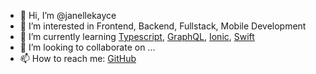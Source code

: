 - 👋 Hi, I’m @janellekayce
- 👀 I’m interested in Frontend, Backend, Fullstack, Mobile Development
- 🌱 I’m currently learning [Typescript](https://www.typescriptlang.org/), [GraphQL](https://graphql.org/), [Ionic](https://ionicframework.com/), [Swift](https://www.swift.org/) 
- 💞️ I’m looking to collaborate on ...
- 📫 How to reach me: [GitHub](https://github.com/janellekayce)

<!---
janellekayce/janellekayce is a ✨ special ✨ repository because its `README.md` (this file) appears on your GitHub profile.
You can click the Preview link to take a look at your changes.
--->
